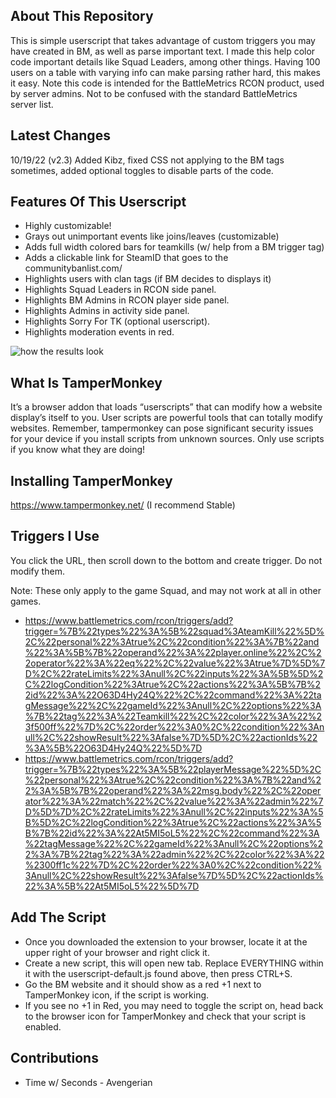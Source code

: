 ## About This Repository
This is simple userscript that takes advantage of custom triggers you may have created in BM, as well as parse important text. I made this help color code important details like Squad Leaders, among other things. Having 100 users on a table with varying info can make parsing rather hard, this makes it easy.
Note this code is intended for the BattleMetrics RCON product, used by server admins. Not to be confused with the standard BattleMetrics server list. 

## Latest Changes
10/19/22 (v2.3) Added Kibz, fixed CSS not applying to the BM tags sometimes, added optional toggles to disable parts of the code. 

## Features Of This Userscript
* Highly customizable!
* Grays out unimportant events like joins/leaves (customizable)
* Adds full width colored bars for teamkills (w/ help from a BM trigger tag)
* Adds a clickable link for SteamID that goes to the communitybanlist.com/<theSteamid>
* Highlights users with clan tags (if BM decides to displays it)
* Highlights Squad Leaders in RCON side panel.
* Highlights BM Admins in RCON player side panel.
* Highlights Admins in activity side panel.
* Highlights Sorry For TK (optional userscript).
* Highlights moderation events in red.

![how the results look](https://github.com/TempusOwl/bm-userscript/blob/main/result.png?raw=true)
## What Is TamperMonkey
It’s a browser addon that loads “userscripts” that can modify how a website display’s itself to you. User scripts are powerful tools that can totally modify websites. Remember, tampermonkey can pose significant security issues for your device if you install scripts from unknown sources. Only use scripts if you know what they are doing!
## Installing TamperMonkey
https://www.tampermonkey.net/ (I recommend Stable)
## Triggers I Use
You click the URL, then scroll down to the bottom and create trigger. Do not modify them.

Note: These only apply to the game Squad, and may not work at all in other games.
* https://www.battlemetrics.com/rcon/triggers/add?trigger=%7B%22types%22%3A%5B%22squad%3AteamKill%22%5D%2C%22personal%22%3Atrue%2C%22condition%22%3A%7B%22and%22%3A%5B%7B%22operand%22%3A%22player.online%22%2C%22operator%22%3A%22eq%22%2C%22value%22%3Atrue%7D%5D%7D%2C%22rateLimits%22%3Anull%2C%22inputs%22%3A%5B%5D%2C%22logCondition%22%3Atrue%2C%22actions%22%3A%5B%7B%22id%22%3A%22O63D4Hy24Q%22%2C%22command%22%3A%22tagMessage%22%2C%22gameId%22%3Anull%2C%22options%22%3A%7B%22tag%22%3A%22Teamkill%22%2C%22color%22%3A%22%23f500ff%22%7D%2C%22order%22%3A0%2C%22condition%22%3Anull%2C%22showResult%22%3Afalse%7D%5D%2C%22actionIds%22%3A%5B%22O63D4Hy24Q%22%5D%7D
* https://www.battlemetrics.com/rcon/triggers/add?trigger=%7B%22types%22%3A%5B%22playerMessage%22%5D%2C%22personal%22%3Atrue%2C%22condition%22%3A%7B%22and%22%3A%5B%7B%22operand%22%3A%22msg.body%22%2C%22operator%22%3A%22match%22%2C%22value%22%3A%22admin%22%7D%5D%7D%2C%22rateLimits%22%3Anull%2C%22inputs%22%3A%5B%5D%2C%22logCondition%22%3Atrue%2C%22actions%22%3A%5B%7B%22id%22%3A%22At5MI5oL5%22%2C%22command%22%3A%22tagMessage%22%2C%22gameId%22%3Anull%2C%22options%22%3A%7B%22tag%22%3A%22admin%22%2C%22color%22%3A%22%2300ff1c%22%7D%2C%22order%22%3A0%2C%22condition%22%3Anull%2C%22showResult%22%3Afalse%7D%5D%2C%22actionIds%22%3A%5B%22At5MI5oL5%22%5D%7D

## Add The Script
* Once you downloaded the extension to your browser, locate it at the upper right of your browser and right click it. 
* Create a new script, this will open new tab. Replace EVERYTHING within it with the userscript-default.js found above, then press CTRL+S.
* Go the BM website and it should show as a red +1 next to TamperMonkey icon, if the script is working. 
* If you see no +1 in Red, you may need to toggle the script on, head back to the browser icon for TamperMonkey and check that your script is enabled.

## Contributions
* Time w/ Seconds - Avengerian 
  
